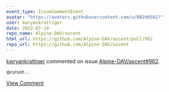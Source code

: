 ```yaml
---
event_type: IssueCommentEvent
avatar: "https://avatars.githubusercontent.com/u/80296582?"
user: kwryankrattiger
date: 2022-07-14
repo_name: Alpine-DAV/ascent
html_url: https://github.com/Alpine-DAV/ascent/pull/962
repo_url: https://github.com/Alpine-DAV/ascent
---
```


<a href='https://github.com/kwryankrattiger' target='_blank'>kwryankrattiger</a> commented on issue <a href='https://github.com/Alpine-DAV/ascent/pull/962' target='_blank'>Alpine-DAV/ascent#962</a>.

<small>@cyrush ...</small>

<a href='https://github.com/Alpine-DAV/ascent/pull/962' target='_blank'>View Comment</a>